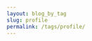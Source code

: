 ```yaml
---
layout: blog_by_tag
slug: profile
permalink: /tags/profile/
---
```

<script type="text/javascript">
	newGame("home");
</script>
